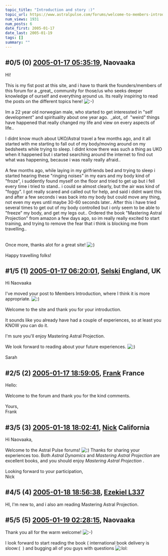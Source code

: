 ```yaml
---
topic_title: "Introduction and story :)"
topic_url: https://www.astralpulse.com/forums/welcome-to-members-introductions!/introduction-and-story
num_views: 1931
num_posts: 6
date_first: 2005-01-17
date_last: 2005-01-19
tags: []
summary: ""
---
```


## \#0/5 (0) [2005-01-17 05:35:19](https://www.astralpulse.com/forums/index.php?msg=143398), Naovaaka  ##
<section>
Hi!
<br>
<br>
This is my fist post at this site, and i have to thank the founders/members of this forum for a _great_ community for those/us who seeks deeper knowledge of ourself and everything around us. Its really inspiring to read the posts on the different topics here!
<img alt=":-)" class="smiley" src="https://www.astralpulse.com/forums/Smileys/fugue/smiley.png" title="Smiley"/>
<br>
<br>
Im a 22 year old norwegian male, who started to get interessted in "self development" and spirituality about one year ago.  _alot_ of  "weird" things have happened that really changed my life and view on every aspects of life..
<br>
<br>
I didnt know much about UKO/Astral travel a few months ago, and it all started with me starting to fall out of my body/moving around on my bedsheets while trying to sleep. I didnt know there was such a thing as UKO when it happened but i started searching around the internet to find out what was happening, because i was really really afraid..
<br>
<br>
A few months ago, while laying in my girlfriends bed and trying to sleep i started hearing these "ringing noises" in my ears and my body kind of "froze", i suddently found myself on the floor and tried to get up but i fell every time i tried to stand.. i could se almost clearly, but the air was kind of "foggy". I got really scared and called out for help, and said i didnt want this and after a few seconds i was back into my body but could move any thing, not even my eyes until maybe 30-60 seconds later.. After this i have tried several times to get out of my body controlled but i only seem to be able to "freeze" my body, and get my legs out.. Ordered the book "Mastering Astral Projection" from amazon a few days ago, so im really really excited to start training, and trying to remove the fear that i think is blocking me from travelling..
<br>
<br>
<br>
Once more, thanks alot for a great site!
<img alt=":)" class="smiley" src="https://www.astralpulse.com/forums/Smileys/fugue/smiley.png" title="Smiley"/>
<br>
<br>
Happy travelling folks!
</section>

## \#1/5 (1) [2005-01-17 06:20:01](https://www.astralpulse.com/forums/index.php?msg=143400), [Selski](https://www.astralpulse.com/forums/profile/?u=6012) England, UK ##
<section>
Hi Naovaaka
<br>
<br>
I've moved your post to Members Introduction, where I think it is more appropriate.
<img alt=":)" class="smiley" src="https://www.astralpulse.com/forums/Smileys/fugue/smiley.png" title="Smiley"/>
<br>
<br>
Welcome to the site and thank you for your introduction.
<br>
<br>
It sounds like you already have had a couple of experiences, so at least you KNOW you can do it.
<br>
<br>
I'm sure you'll enjoy Mastering Astral Projection.
<br>
<br>
We look forward to reading about your future experiences.
<img alt=":)" class="smiley" src="https://www.astralpulse.com/forums/Smileys/fugue/smiley.png" title="Smiley"/>
<br>
<br>
Sarah
</section>

## \#2/5 (2) [2005-01-17 18:59:05](https://www.astralpulse.com/forums/index.php?msg=143479), [Frank](https://www.astralpulse.com/forums/profile/?u=359) France ##
<section>
Hello:
<br>
<br>
Welcome to the forum and thank you for the kind comments.
<br>
<br>
Yours,
<br>
Frank
</section>

## \#3/5 (3) [2005-01-18 18:02:41](https://www.astralpulse.com/forums/index.php?msg=143586), [Nick](https://www.astralpulse.com/forums/profile/?u=2080) California ##
<section>
Hi Naovaaka,
<br>
<br>
Welcome to the Astral Pulse forums!
<img alt=":)" class="smiley" src="https://www.astralpulse.com/forums/Smileys/fugue/smiley.png" title="Smiley"/>
Thanks for sharing your experiences too. Both
<i>
 Astral Dynamics
</i>
and
<i>
 Mastering Astral Projection
</i>
are excellent books, and you should enjoy
<i>
 Mastering Astral Projection
</i>
.
<br>
<br>
Looking forward to your participation,
<br>
Nick
</section>

## \#4/5 (4) [2005-01-18 18:56:38](https://www.astralpulse.com/forums/index.php?msg=143599), [Ezekiel L337](https://www.astralpulse.com/forums/profile/?u=8068)  ##
<section>
HI, I'm new to, and i also am reading Mastering Astral Projection.
</section>

## \#5/5 (5) [2005-01-19 02:28:15](https://www.astralpulse.com/forums/index.php?msg=143668), Naovaaka  ##
<section>
Thank you all for the warm welcome!
<img alt=":-)" class="smiley" src="https://www.astralpulse.com/forums/Smileys/fugue/smiley.png" title="Smiley"/>
<br>
<br>
I look forward to start reading the book ( international book delivery is sloow:(  ) and bugging all of you guys with questions
<img alt=":lol:" class="smiley" src="https://www.astralpulse.com/forums/Smileys/fugue/cheesy.png" title="Cheesy"/>
</section>